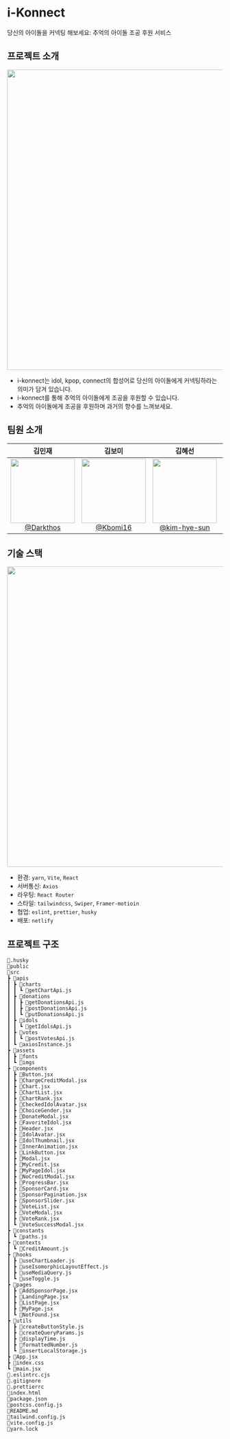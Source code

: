 # i-Konnect

당신의 아이돌을 커넥팅 해보세요: 추억의 아이돌 조공 후원 서비스

## 프로젝트 소개

<img src="https://github.com/BestSprinters/i-Konnect/assets/36994104/8f8dde62-0aac-42a6-ba3e-ec731934c200" width=700>

- i-konnect는 idol, kpop, connect의 합성어로 당신의 아이돌에게 커넥팅하라는 의미가 담겨 있습니다.
- i-konnect를 통해 추억의 아이돌에게 조공을 후원할 수 있습니다.
- 추억의 아이돌에게 조공을 후원하며 과거의 향수를 느껴보세요.

## 팀원 소개

|                                                                              **김민재**                                                                               |                                                                              **김보미**                                                                              |                                                                                 **김혜선**                                                                                  |                                                                                **장준혁**                                                                                 |                                                                              **이승헌**                                                                               |
| :-------------------------------------------------------------------------------------------------------------------------------------------------------------------: | :------------------------------------------------------------------------------------------------------------------------------------------------------------------: | :-------------------------------------------------------------------------------------------------------------------------------------------------------------------------: | :-----------------------------------------------------------------------------------------------------------------------------------------------------------------------: | :-------------------------------------------------------------------------------------------------------------------------------------------------------------------: |
| [<img src="https://github.com/BestSprinters/i-Konnect/assets/36994104/e1e5f7d5-f340-491d-8c73-6dfb60ac9054" height=150> <br/> @Darkthos](https://github.com/Darkthos) | [<img src="https://github.com/BestSprinters/i-Konnect/assets/36994104/a06d58e5-9f38-418d-b1fa-56da9bfa8b69" height=150 > <br/> @Kbomi16](https://github.com/Kbomi16) | [<img src="https://github.com/BestSprinters/i-Konnect/assets/36994104/8044a4c5-461a-4c57-92c8-9273c20c55b6" height=150> <br/> @kim-hye-sun](https://github.com/kim-hye-sun) | [<img src="https://github.com/BestSprinters/i-Konnect/assets/36994104/e422795d-9e35-4430-af23-cf02c3da3433" height=150> <br/> @CitrusSoda](https://github.com/CitrusSoda) | [<img src="https://github.com/BestSprinters/i-Konnect/assets/36994104/33411e2b-c9f9-4743-b58b-1e9ad2ab6d8c" height=150> <br/> @heony704](https://github.com/heony704) |

## 기술 스택

<img src="https://github.com/BestSprinters/i-Konnect/assets/36994104/fd239b43-84bf-486f-8c89-4f2344937501" width=700>

- 환경: `yarn`, `Vite`, `React`
- 서버통신: `Axios`
- 라우팅: `React Router`
- 스타일: `tailwindcss`, `Swiper`, `Framer-motioin`
- 협업: `eslint`, `prettier`, `husky`
- 배포: `netlify`

## 프로젝트 구조

```
📂.husky
📂public
📂src
┣ 📂apis
┃ ┣ 📂charts
┃ ┃ ┗ 📜getChartApi.js
┃ ┣ 📂donations
┃ ┃ ┣ 📜getDonationsApi.js
┃ ┃ ┣ 📜postDonationsApi.js
┃ ┃ ┗ 📜putDonationsApi.js
┃ ┣ 📂idols
┃ ┃ ┗ 📜getIdolsApi.js
┃ ┣ 📂votes
┃ ┃ ┗ 📜postVotesApi.js
┃ ┗ 📜axiosInstance.js
┣ 📂assets
┃ ┣ 📂fonts
┃ ┗ 📂imgs
┣ 📂components
┃ ┣ 📜Button.jsx
┃ ┣ 📜ChargeCreditModal.jsx
┃ ┣ 📜Chart.jsx
┃ ┣ 📜ChartList.jsx
┃ ┣ 📜ChartRank.jsx
┃ ┣ 📜CheckedIdolAvatar.jsx
┃ ┣ 📜ChoiceGender.jsx
┃ ┣ 📜DonateModal.jsx
┃ ┣ 📜FavoriteIdol.jsx
┃ ┣ 📜Header.jsx
┃ ┣ 📜IdolAvatar.jsx
┃ ┣ 📜IdolThumbnail.jsx
┃ ┣ 📜InnerAnimation.jsx
┃ ┣ 📜LinkButton.jsx
┃ ┣ 📜Modal.jsx
┃ ┣ 📜MyCredit.jsx
┃ ┣ 📜MyPageIdol.jsx
┃ ┣ 📜NoCreditModal.jsx
┃ ┣ 📜ProgressBar.jsx
┃ ┣ 📜SponsorCard.jsx
┃ ┣ 📜SponsorPagination.jsx
┃ ┣ 📜SponsorSlider.jsx
┃ ┣ 📜VoteList.jsx
┃ ┣ 📜VoteModal.jsx
┃ ┣ 📜VoteRank.jsx
┃ ┗ 📜VoteSuccessModal.jsx
┣ 📂constants
┃ ┗ 📜paths.js
┣ 📂contexts
┃ ┗ 📜CreditAmount.js
┣ 📂hooks
┃ ┣ 📜useChartLoader.js
┃ ┣ 📜useIsomorphicLayoutEffect.js
┃ ┣ 📜useMediaQuery.js
┃ ┗ 📜useToggle.js
┣ 📂pages
┃ ┣ 📜AddSponsorPage.jsx
┃ ┣ 📜LandingPage.jsx
┃ ┣ 📜ListPage.jsx
┃ ┣ 📜MyPage.jsx
┃ ┗ 📜NotFound.jsx
┣ 📂utils
┃ ┣ 📜createButtonStyle.js
┃ ┣ 📜createQueryParams.js
┃ ┣ 📜displayTime.js
┃ ┣ 📜formattedNumber.js
┃ ┗ 📜insertLocalStorage.js
┣ 📜App.jsx
┣ 📜index.css
┗ 📜main.jsx
📜.eslintrc.cjs
📜.gitignore
📜.prettierrc
📜index.html
📜package.json
📜postcss.config.js
📜README.md
📜tailwind.config.js
📜vite.config.js
📜yarn.lock
```
